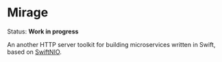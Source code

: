 # Mirage

Status: **Work in progress**

An another HTTP server toolkit for building microservices written in Swift, based on [SwiftNIO](https://github.com/apple/swift-nio).